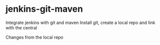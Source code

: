 # jenkins-git-maven
Integrate jenkins with git and maven
Install git, create a local repo and link with the central

Changes from the local repo
